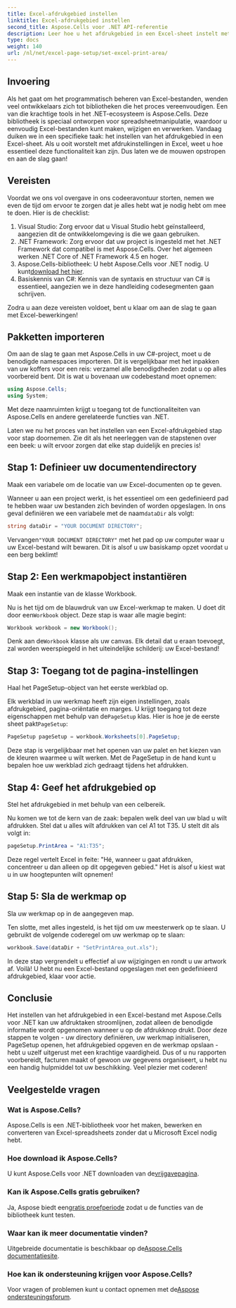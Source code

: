 ```yaml
---
title: Excel-afdrukgebied instellen
linktitle: Excel-afdrukgebied instellen
second_title: Aspose.Cells voor .NET API-referentie
description: Leer hoe u het afdrukgebied in een Excel-sheet instelt met Aspose.Cells voor .NET. Volg onze stapsgewijze handleiding om uw afdruktaken te stroomlijnen.
type: docs
weight: 140
url: /nl/net/excel-page-setup/set-excel-print-area/
---
```

## Invoering

Als het gaat om het programmatisch beheren van Excel-bestanden, wenden veel ontwikkelaars zich tot bibliotheken die het proces vereenvoudigen. Een van die krachtige tools in het .NET-ecosysteem is Aspose.Cells. Deze bibliotheek is speciaal ontworpen voor spreadsheetmanipulatie, waardoor u eenvoudig Excel-bestanden kunt maken, wijzigen en verwerken. Vandaag duiken we in een specifieke taak: het instellen van het afdrukgebied in een Excel-sheet. Als u ooit worstelt met afdrukinstellingen in Excel, weet u hoe essentieel deze functionaliteit kan zijn. Dus laten we de mouwen opstropen en aan de slag gaan!

## Vereisten

Voordat we ons vol overgave in ons codeeravontuur storten, nemen we even de tijd om ervoor te zorgen dat je alles hebt wat je nodig hebt om mee te doen. Hier is de checklist:

1. Visual Studio: Zorg ervoor dat u Visual Studio hebt geïnstalleerd, aangezien dit de ontwikkelomgeving is die we gaan gebruiken.
2. .NET Framework: Zorg ervoor dat uw project is ingesteld met het .NET Framework dat compatibel is met Aspose.Cells. Over het algemeen werken .NET Core of .NET Framework 4.5 en hoger.
3. Aspose.Cells-bibliotheek: U hebt Aspose.Cells voor .NET nodig. U kunt[download het hier](https://releases.aspose.com/cells/net/).
4. Basiskennis van C#: Kennis van de syntaxis en structuur van C# is essentieel, aangezien we in deze handleiding codesegmenten gaan schrijven.

Zodra u aan deze vereisten voldoet, bent u klaar om aan de slag te gaan met Excel-bewerkingen!

## Pakketten importeren

Om aan de slag te gaan met Aspose.Cells in uw C#-project, moet u de benodigde namespaces importeren. Dit is vergelijkbaar met het inpakken van uw koffers voor een reis: verzamel alle benodigdheden zodat u op alles voorbereid bent. Dit is wat u bovenaan uw codebestand moet opnemen:

```csharp
using Aspose.Cells;
using System;
```

Met deze naamruimten krijgt u toegang tot de functionaliteiten van Aspose.Cells en andere gerelateerde functies van .NET.

Laten we nu het proces van het instellen van een Excel-afdrukgebied stap voor stap doornemen. Zie dit als het neerleggen van de stapstenen over een beek: u wilt ervoor zorgen dat elke stap duidelijk en precies is!

## Stap 1: Definieer uw documentendirectory

Maak een variabele om de locatie van uw Excel-documenten op te geven. 

Wanneer u aan een project werkt, is het essentieel om een gedefinieerd pad te hebben waar uw bestanden zich bevinden of worden opgeslagen. In ons geval definiëren we een variabele met de naam`dataDir` als volgt:

```csharp
string dataDir = "YOUR DOCUMENT DIRECTORY";
```

 Vervangen`"YOUR DOCUMENT DIRECTORY"` met het pad op uw computer waar u uw Excel-bestand wilt bewaren. Dit is alsof u uw basiskamp opzet voordat u een berg beklimt!

## Stap 2: Een werkmapobject instantiëren

Maak een instantie van de klasse Workbook.

 Nu is het tijd om de blauwdruk van uw Excel-werkmap te maken. U doet dit door een`Workbook` object. Deze stap is waar alle magie begint:

```csharp
Workbook workbook = new Workbook();
```

 Denk aan de`Workbook` klasse als uw canvas. Elk detail dat u eraan toevoegt, zal worden weerspiegeld in het uiteindelijke schilderij: uw Excel-bestand!

## Stap 3: Toegang tot de pagina-instellingen

Haal het PageSetup-object van het eerste werkblad op.

 Elk werkblad in uw werkmap heeft zijn eigen instellingen, zoals afdrukgebied, pagina-oriëntatie en marges. U krijgt toegang tot deze eigenschappen met behulp van de`PageSetup` klas. Hier is hoe je de eerste sheet pakt`PageSetup`:

```csharp
PageSetup pageSetup = workbook.Worksheets[0].PageSetup;
```

Deze stap is vergelijkbaar met het openen van uw palet en het kiezen van de kleuren waarmee u wilt werken. Met de PageSetup in de hand kunt u bepalen hoe uw werkblad zich gedraagt tijdens het afdrukken.

## Stap 4: Geef het afdrukgebied op

Stel het afdrukgebied in met behulp van een celbereik.

Nu komen we tot de kern van de zaak: bepalen welk deel van uw blad u wilt afdrukken. Stel dat u alles wilt afdrukken van cel A1 tot T35. U stelt dit als volgt in:

```csharp
pageSetup.PrintArea = "A1:T35";
```

Deze regel vertelt Excel in feite: "Hé, wanneer u gaat afdrukken, concentreer u dan alleen op dit opgegeven gebied." Het is alsof u kiest wat u in uw hoogtepunten wilt opnemen!

## Stap 5: Sla de werkmap op

Sla uw werkmap op in de aangegeven map.

Ten slotte, met alles ingesteld, is het tijd om uw meesterwerk op te slaan. U gebruikt de volgende coderegel om uw werkmap op te slaan:

```csharp
workbook.Save(dataDir + "SetPrintArea_out.xls");
```

In deze stap vergrendelt u effectief al uw wijzigingen en rondt u uw artwork af. Voilà! U hebt nu een Excel-bestand opgeslagen met een gedefinieerd afdrukgebied, klaar voor actie.

## Conclusie

Het instellen van het afdrukgebied in een Excel-bestand met Aspose.Cells voor .NET kan uw afdruktaken stroomlijnen, zodat alleen de benodigde informatie wordt opgenomen wanneer u op de afdrukknop drukt. Door deze stappen te volgen - uw directory definiëren, uw werkmap initialiseren, PageSetup openen, het afdrukgebied opgeven en de werkmap opslaan - hebt u uzelf uitgerust met een krachtige vaardigheid. Dus of u nu rapporten voorbereidt, facturen maakt of gewoon uw gegevens organiseert, u hebt nu een handig hulpmiddel tot uw beschikking. Veel plezier met coderen!

## Veelgestelde vragen

### Wat is Aspose.Cells?
Aspose.Cells is een .NET-bibliotheek voor het maken, bewerken en converteren van Excel-spreadsheets zonder dat u Microsoft Excel nodig hebt.

### Hoe download ik Aspose.Cells?
 U kunt Aspose.Cells voor .NET downloaden van de[vrijgavepagina](https://releases.aspose.com/cells/net/).

### Kan ik Aspose.Cells gratis gebruiken?
 Ja, Aspose biedt een[gratis proefperiode](https://releases.aspose.com/) zodat u de functies van de bibliotheek kunt testen.

### Waar kan ik meer documentatie vinden?
 Uitgebreide documentatie is beschikbaar op de[Aspose.Cells documentatiesite](https://reference.aspose.com/cells/net/).

### Hoe kan ik ondersteuning krijgen voor Aspose.Cells?
 Voor vragen of problemen kunt u contact opnemen met de[Aspose ondersteuningsforum](https://forum.aspose.com/c/cells/9).